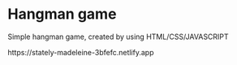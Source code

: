 
<h1>Hangman game</h1>
<p>Simple hangman game, created by using <span class="red">HTML</span>/<span class="blue">CSS</span>/<span class="orange">JAVASCRIPT</span></p>
https://stately-madeleine-3bfefc.netlify.app

